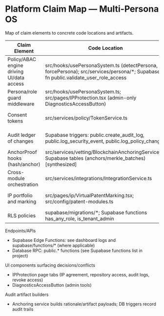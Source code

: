 # Platform Claim Map — Multi-Persona OS

Map of claim elements to concrete code locations and artifacts.

| Claim Element | Code Location | Summary |
|---|---|---|
| Policy/ABAC engine driving UI/data access | src/hooks/usePersonaSystem.ts (detectPersona, forcePersona); src/services/persona/*; Supabase fn public.validate_user_role_access | Persona detection, role checks, and RLS-backed access control |
| Persona/role guard middleware | src/hooks/usePersonaSystem.ts; src/pages/IPProtection.tsx (admin-only DiagnosticsAccessButton) | UI gated by user role/persona |
| Consent tokens | src/services/policy/TokenService.ts | Policy token generation/validation (consent semantics) |
| Audit ledger of changes | Supabase triggers: public.create_audit_log, public.log_security_event, public.log_policy_change | DB-level audit logs for CRUD/policy changes |
| AnchorProof hooks (hash/anchor) | src/services/vetting/BlockchainAnchoringService.ts; Supabase tables (anchors/merkle_batches) [synthesized] | Artifact hashing, Merkle batching, anchoring receipts |
| Cross-module orchestration | src/services/integrations/IntegrationService.ts | Integration registry, connect/disconnect flows |
| IP portfolio and marking | src/pages/ip/VirtualPatentMarking.tsx; src/config/patent-modules.ts | Module registry, routes, events, owner info |
| RLS policies | supabase/migrations/*; Supabase functions has_any_role, is_tenant_admin | Tenant/user-scoped access rules |

Endpoints/APIs
- Supabase Edge Functions: see dashboard logs and supabase/functions/* (where applicable)
- Database RPC: public.* functions (see Supabase functions list in project)

UI components surfacing decisions/conflicts
- IPProtection page tabs (IP agreement, repository access, audit logs, revoke access)
- DiagnosticsAccessButton (admin tools)

Audit artifact builders
- Anchoring service builds rationale/artifact payloads; DB triggers record audit trails
